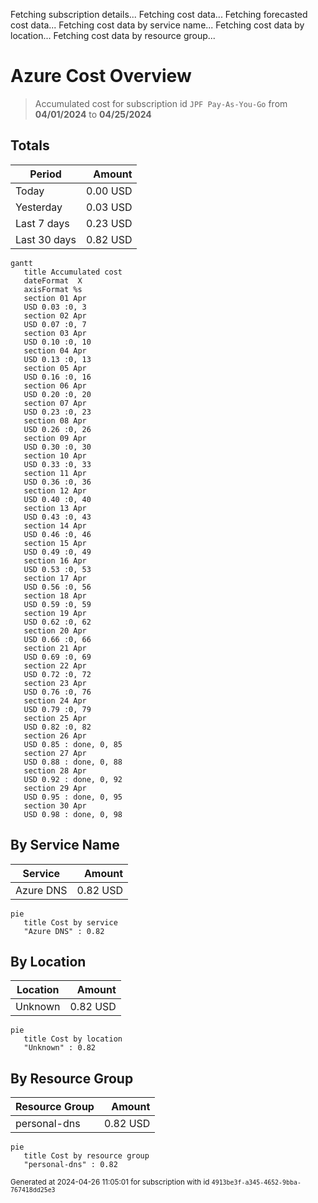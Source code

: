 Fetching subscription details...
Fetching cost data...
Fetching forecasted cost data...
Fetching cost data by service name...
Fetching cost data by location...
Fetching cost data by resource group...
# Azure Cost Overview

> Accumulated cost for subscription id `JPF Pay-As-You-Go` from **04/01/2024** to **04/25/2024**

## Totals

|Period|Amount|
|---|---:|
|Today|0.00 USD|
|Yesterday|0.03 USD|
|Last 7 days|0.23 USD|
|Last 30 days|0.82 USD|

```mermaid
gantt
   title Accumulated cost
   dateFormat  X
   axisFormat %s
   section 01 Apr
   USD 0.03 :0, 3
   section 02 Apr
   USD 0.07 :0, 7
   section 03 Apr
   USD 0.10 :0, 10
   section 04 Apr
   USD 0.13 :0, 13
   section 05 Apr
   USD 0.16 :0, 16
   section 06 Apr
   USD 0.20 :0, 20
   section 07 Apr
   USD 0.23 :0, 23
   section 08 Apr
   USD 0.26 :0, 26
   section 09 Apr
   USD 0.30 :0, 30
   section 10 Apr
   USD 0.33 :0, 33
   section 11 Apr
   USD 0.36 :0, 36
   section 12 Apr
   USD 0.40 :0, 40
   section 13 Apr
   USD 0.43 :0, 43
   section 14 Apr
   USD 0.46 :0, 46
   section 15 Apr
   USD 0.49 :0, 49
   section 16 Apr
   USD 0.53 :0, 53
   section 17 Apr
   USD 0.56 :0, 56
   section 18 Apr
   USD 0.59 :0, 59
   section 19 Apr
   USD 0.62 :0, 62
   section 20 Apr
   USD 0.66 :0, 66
   section 21 Apr
   USD 0.69 :0, 69
   section 22 Apr
   USD 0.72 :0, 72
   section 23 Apr
   USD 0.76 :0, 76
   section 24 Apr
   USD 0.79 :0, 79
   section 25 Apr
   USD 0.82 :0, 82
   section 26 Apr
   USD 0.85 : done, 0, 85
   section 27 Apr
   USD 0.88 : done, 0, 88
   section 28 Apr
   USD 0.92 : done, 0, 92
   section 29 Apr
   USD 0.95 : done, 0, 95
   section 30 Apr
   USD 0.98 : done, 0, 98
```

## By Service Name

|Service|Amount|
|---|---:|
|Azure DNS|0.82 USD|

```mermaid
pie
   title Cost by service
   "Azure DNS" : 0.82
```

## By Location

|Location|Amount|
|---|---:|
|Unknown|0.82 USD|

```mermaid
pie
   title Cost by location
   "Unknown" : 0.82
```

## By Resource Group

|Resource Group|Amount|
|---|---:|
|personal-dns|0.82 USD|

```mermaid
pie
   title Cost by resource group
   "personal-dns" : 0.82
```

<sup>Generated at 2024-04-26 11:05:01 for subscription with id `4913be3f-a345-4652-9bba-767418dd25e3`</sup>
